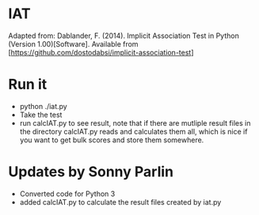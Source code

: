 # IAT
Adapted from: 
Dablander, F. (2014). Implicit Association Test in Python (Version 1.00)[Software].
Available from [https://github.com/dostodabsi/implicit-association-test]

# Run it
* python ./iat.py
* Take the test
* run calcIAT.py to see result, note that if there are mutliple result files in the directory calcIAT.py reads and calculates them all, which is nice if you want to get bulk scores and store them somewhere.

# Updates by Sonny Parlin
* Converted code for Python 3
* added calcIAT.py to calculate the result files created by iat.py
